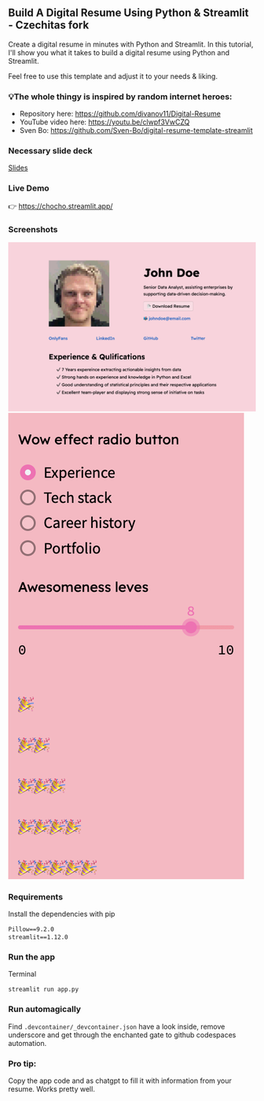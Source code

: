 ## Build A Digital Resume Using Python & Streamlit - Czechitas fork

Create a digital resume in minutes with Python and Streamlit. In this tutorial, I'll show you what it takes to build a digital resume using Python and Streamlit.<br>

Feel free to use this template and adjust it to your needs & liking.<br>

 
### 💡The whole thingy is inspired by random internet heroes:

- Repository here: https://github.com/divanov11/Digital-Resume
- YouTube video here: https://youtu.be/clwpf3VwCZQ
- Sven Bo: https://github.com/Sven-Bo/digital-resume-template-streamlit

### Necessary slide deck

[Slides](https://docs.google.com/presentation/d/1I2mzfgkjh4b3GsFnZI1gwj7xmO6KIJlwChzHwpFROKE)

### Live Demo

👉 https://chocho.streamlit.app/

### Screenshots

![Demo1](./assets/demo1.png?raw=true 'Demo1')
![Demo2](./assets/demo2.png?raw=true 'Demo2')

### Requirements

Install the dependencies with pip

```
Pillow==9.2.0
streamlit==1.12.0
```

### Run the app

Terminal

```
streamlit run app.py
```

### Run automagically

Find `.devcontainer/_devcontainer.json` have a look inside, remove underscore and get through the enchanted gate to github codespaces automation.


### Pro tip:
Copy the app code and as chatgpt to fill it with information from your resume. Works pretty well.